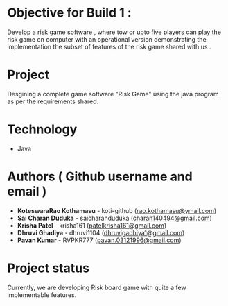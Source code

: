 # Objective for Build 1 : 
Develop a risk game software , where tow or upto five players can play the risk game on computer with an operational version demonstrating the implementation the subset of features of the risk game shared with us . 


# Project

Desgining a complete game software "Risk Game" using the java program as per the requirements shared.

# Technology

* Java
 

# Authors ( Github username and email )


* **KoteswaraRao Kothamasu** - koti-github (rao.kothamasu@ymail.com)
* **Sai Charan Duduka** - saicharanduduka (charan140494@gmail.com)
* **Krisha Patel** - krisha161 (patelkrisha161@gmail.com)
* **Dhruvi Ghadiya** - dhruvi1104 (dhruvigadhiya1@gmail.com)
* **Pavan Kumar** - RVPKR777 (pavan.03121996@gmail.com)

# Project status

Currently, we are developing Risk board game with quite a few implementable features.


